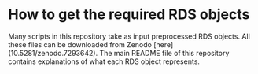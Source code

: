 # How to get the required RDS objects

Many scripts in this repository take as input preprocessed RDS objects. All these files can be downloaded from Zenodo [here] (10.5281/zenodo.7293642). The main README file of this repository contains explanations of what each RDS object represents.